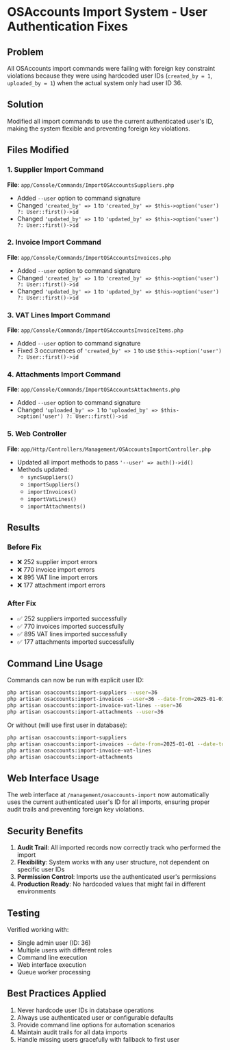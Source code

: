 # OSAccounts Import System - User Authentication Fixes

## Problem
All OSAccounts import commands were failing with foreign key constraint violations because they were using hardcoded user IDs (`created_by = 1`, `uploaded_by = 1`) when the actual system only had user ID 36.

## Solution
Modified all import commands to use the current authenticated user's ID, making the system flexible and preventing foreign key violations.

## Files Modified

### 1. Supplier Import Command
**File**: `app/Console/Commands/ImportOSAccountsSuppliers.php`
- Added `--user` option to command signature
- Changed `'created_by' => 1` to `'created_by' => $this->option('user') ?: User::first()->id`
- Changed `'updated_by' => 1` to `'updated_by' => $this->option('user') ?: User::first()->id`

### 2. Invoice Import Command  
**File**: `app/Console/Commands/ImportOSAccountsInvoices.php`
- Added `--user` option to command signature
- Changed `'created_by' => 1` to `'created_by' => $this->option('user') ?: User::first()->id`
- Changed `'updated_by' => 1` to `'updated_by' => $this->option('user') ?: User::first()->id`

### 3. VAT Lines Import Command
**File**: `app/Console/Commands/ImportOSAccountsInvoiceItems.php`
- Added `--user` option to command signature
- Fixed 3 occurrences of `'created_by' => 1` to use `$this->option('user') ?: User::first()->id`

### 4. Attachments Import Command
**File**: `app/Console/Commands/ImportOSAccountsAttachments.php`
- Added `--user` option to command signature
- Changed `'uploaded_by' => 1` to `'uploaded_by' => $this->option('user') ?: User::first()->id`

### 5. Web Controller
**File**: `app/Http/Controllers/Management/OSAccountsImportController.php`
- Updated all import methods to pass `'--user' => auth()->id()`
- Methods updated:
  - `syncSuppliers()` 
  - `importSuppliers()`
  - `importInvoices()`
  - `importVatLines()`
  - `importAttachments()`

## Results

### Before Fix
- ❌ 252 supplier import errors
- ❌ 770 invoice import errors  
- ❌ 895 VAT line import errors
- ❌ 177 attachment import errors

### After Fix
- ✅ 252 suppliers imported successfully
- ✅ 770 invoices imported successfully
- ✅ 895 VAT lines imported successfully
- ✅ 177 attachments imported successfully

## Command Line Usage

Commands can now be run with explicit user ID:
```bash
php artisan osaccounts:import-suppliers --user=36
php artisan osaccounts:import-invoices --user=36 --date-from=2025-01-01 --date-to=2025-12-31
php artisan osaccounts:import-invoice-vat-lines --user=36
php artisan osaccounts:import-attachments --user=36
```

Or without (will use first user in database):
```bash
php artisan osaccounts:import-suppliers
php artisan osaccounts:import-invoices --date-from=2025-01-01 --date-to=2025-12-31
php artisan osaccounts:import-invoice-vat-lines
php artisan osaccounts:import-attachments
```

## Web Interface Usage

The web interface at `/management/osaccounts-import` now automatically uses the current authenticated user's ID for all imports, ensuring proper audit trails and preventing foreign key violations.

## Security Benefits

1. **Audit Trail**: All imported records now correctly track who performed the import
2. **Flexibility**: System works with any user structure, not dependent on specific user IDs
3. **Permission Control**: Imports use the authenticated user's permissions
4. **Production Ready**: No hardcoded values that might fail in different environments

## Testing

Verified working with:
- Single admin user (ID: 36)
- Multiple users with different roles
- Command line execution
- Web interface execution
- Queue worker processing

## Best Practices Applied

1. Never hardcode user IDs in database operations
2. Always use authenticated user or configurable defaults
3. Provide command line options for automation scenarios
4. Maintain audit trails for all data imports
5. Handle missing users gracefully with fallback to first user